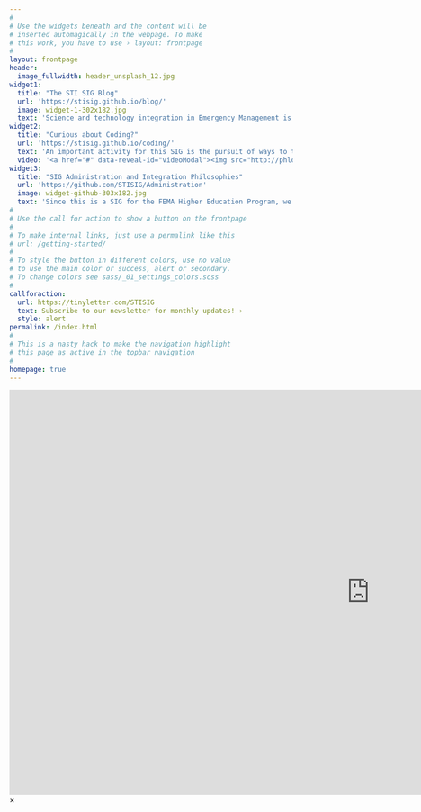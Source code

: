 ```yaml
---
#
# Use the widgets beneath and the content will be
# inserted automagically in the webpage. To make
# this work, you have to use › layout: frontpage
#
layout: frontpage
header:
  image_fullwidth: header_unsplash_12.jpg
widget1:
  title: "The STI SIG Blog"
  url: 'https://stisig.github.io/blog/'
  image: widget-1-302x182.jpg
  text: 'Science and technology integration in Emergency Management is a nascent special interest group that is currently still defining its specific parameters. For example, what sort of EM do you see in the future? What sort of technology does that version of EM use? How do we actually get on a path that would allow us to be able to realize that version? With that in mind, one major component of this SIG is to advocate, point toward, and demonstrate potential futures, future technologies, and to bridge academics who are developing technology with emergency management personnel who can deploy it. Our blog allows us to do just that by highlighting recent developments, opinions, and observations from academia and practice.'
widget2:
  title: "Curious about Coding?"
  url: 'https://stisig.github.io/coding/'
  text: 'An important activity for this SIG is the pursuit of ways to teach how programming works. This includes ways for you to teach yourselves. At first, these will be rough, course notes from Dr. LaLone&#8217;s past courses. However, over time these will become closer to how EM needs programming to work, and how that need can generate ways of learning. Click above for a brief introduction to this content.'
  video: '<a href="#" data-reveal-id="videoModal"><img src="http://phlow.github.io/feeling-responsive/images/start-video-feeling-responsive-302x182.jpg" width="302" height="182" alt=""/></a>'
widget3:
  title: "SIG Administration and Integration Philosophies"
  url: 'https://github.com/STISIG/Administration'
  image: widget-github-303x182.jpg
  text: 'Since this is a SIG for the FEMA Higher Education Program, we meet regularly--typically on the first Thursday of each month. The minutes for these meetings will be located in our repository. In addition to those meeting notes, we will irregularly produce white papers and bits of philosophy about how to best advocate for more integrative progress in EM. This could include everything from how to broach the need for technology training to policy creation for social media use.'
#
# Use the call for action to show a button on the frontpage
#
# To make internal links, just use a permalink like this
# url: /getting-started/
#
# To style the button in different colors, use no value
# to use the main color or success, alert or secondary.
# To change colors see sass/_01_settings_colors.scss
#
callforaction:
  url: https://tinyletter.com/STISIG
  text: Subscribe to our newsletter for monthly updates! ›
  style: alert
permalink: /index.html
#
# This is a nasty hack to make the navigation highlight
# this page as active in the topbar navigation
#
homepage: true
---
```


<div id="videoModal" class="reveal-modal large" data-reveal="">
  <div class="flex-video widescreen vimeo" style="display: block;">
    <iframe width="1280" height="720" src="https://www.youtube.com/embed/3whFBvMajEk" frameborder="0" allowfullscreen></iframe>
  </div>
  <a class="close-reveal-modal">&#215;</a>
</div>
